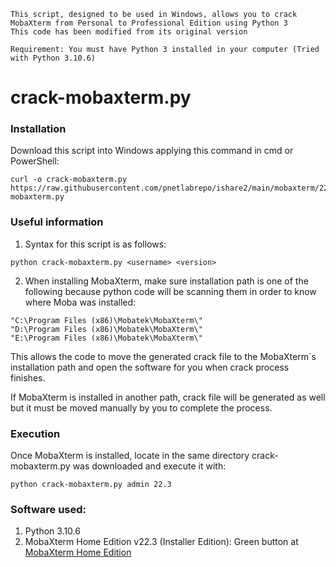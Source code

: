 ```batch
This script, designed to be used in Windows, allows you to crack MobaXterm from Personal to Professional Edition using Python 3
This code has been modified from its original version

Requirement: You must have Python 3 installed in your computer (Tried with Python 3.10.6)
```

# crack-mobaxterm.py

### Installation
Download this script into Windows applying this command in cmd or PowerShell:
```batch
curl -o crack-mobaxterm.py https://raw.githubusercontent.com/pnetlabrepo/ishare2/main/mobaxterm/22.3/crack-mobaxterm.py
```

### Useful information
1. Syntax for this script is as follows:

```batch
python crack-mobaxterm.py <username> <version>
```
2. When installing MobaXterm, make sure installation path is one of the following because python code will be scanning them in order to know where Moba was installed:

```batch
"C:\Program Files (x86)\Mobatek\MobaXterm\"
"D:\Program Files (x86)\Mobatek\MobaXterm\"
"E:\Program Files (x86)\Mobatek\MobaXterm\"
```

   This allows the code to move the generated crack file to the MobaXterm´s installation path and open the software for you when crack process finishes.
   
   If MobaXterm is installed in another path, crack file will be generated as well but it must be moved manually by you to complete the process.

### Execution
Once MobaXterm is installed, locate in the same directory crack-mobaxterm.py was downloaded and execute it with:
```batch
python crack-mobaxterm.py admin 22.3
```


### Software used:

1. Python 3.10.6
2. MobaXterm Home Edition v22.3 (Installer Edition): Green button at [MobaXterm Home Edition](https://mobaxterm.mobatek.net/download-home-edition.html)
